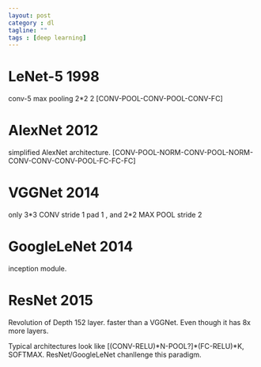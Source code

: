 ```yaml
---
layout: post
category : dl
tagline: ""
tags : [deep learning]
---
```



# LeNet-5 1998
 conv-5 max pooling 2\*2 2
 [CONV-POOL-CONV-POOL-CONV-FC]

# AlexNet 2012
simplified AlexNet architecture.
 [CONV-POOL-NORM-CONV-POOL-NORM-CONV-CONV-CONV-POOL-FC-FC-FC]

# VGGNet 2014
only 3\*3 CONV stride 1 pad 1 , and 2*2 MAX POOL stride 2

# GoogleLeNet 2014
 inception module.
 
# ResNet 2015
 Revolution of Depth 152 layer.
 faster than a VGGNet. Even though it has 8x more layers.


Typical architectures look like
[(CONV-RELU)\*N-POOL?]\*(FC-RELU)\*K, SOFTMAX.
ResNet/GoogleLeNet chanllenge this paradigm.
